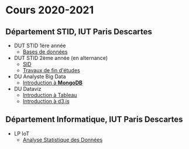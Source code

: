 # Cours 2020-2021

## Département STID, IUT Paris Descartes

- DUT STID 1ère année
    - [Bases de données](stid-1a--bd)
- DUT STID 2ème année (en alternance)
    - [SID](stid-2afa--sid/)
    - [Travaux de fin d'études](stid-2afa--tfe)
- DU Analyste Big Data
    - [Introduction à **MongoDB**](du-abd)
- DU Dataviz
    - [Introduction à Tableau](du-dataviz/tableau)
    - [Introduction à d3.js](du-dataviz/d3js)    

## Département Informatique, IUT Paris Descartes

- LP IoT
    - [Analyse Statistique des Données](lp-iot--python-ds)
